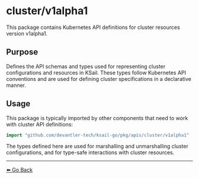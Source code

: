 # cluster/v1alpha1

This package contains Kubernetes API definitions for cluster resources version v1alpha1.

## Purpose

Defines the API schemas and types used for representing cluster configurations and resources in KSail. These types follow Kubernetes API conventions and are used for defining cluster specifications in a declarative manner.

## Usage

This package is typically imported by other components that need to work with cluster API definitions:

```go
import "github.com/devantler-tech/ksail-go/pkg/apis/cluster/v1alpha1"
```

The types defined here are used for marshalling and unmarshalling cluster configurations, and for type-safe interactions with cluster resources.

---

[⬅️ Go Back](../README.md)